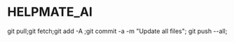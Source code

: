 # HELPMATE_AI


git pull;git fetch;git add -A ;git commit -a -m "Update all files"; git push --all;


